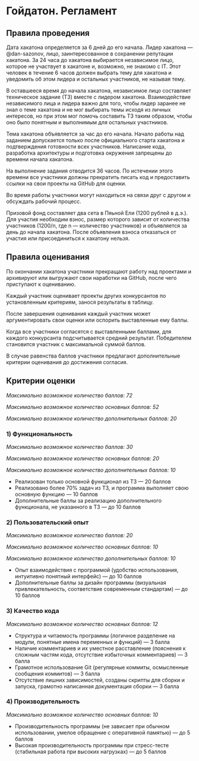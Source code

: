 <h1>Гойдатон. Регламент</h1>

<h2>Правила проведения</h2>
<p>Дата хакатона определяется за 6 дней до его начала. Лидер хакатона — @dan-sazonov, лицо, заинтересованное в сохранении репутации хакатона. За 24 часа до хакатона выбирается независимое лицо, которое не участвует в хакатоне и, возможно, не знакомо с IT. Этот человек в течение 6 часов должен выбрать тему для хакатона и уведомить об этом лидера и остальных участников, не называя тему.</p>
<p>В оставшееся время до начала хакатона, независимое лицо составляет техническое задание (ТЗ) вместе с лидером хакатона. Взаимодействие независимого лица и лидера важно для того, чтобы лидер заранее не знал о теме хакатона и не мог выбирать темы исходя из личных интересов, но при этом мог помочь составить ТЗ таким образом, чтобы оно было понятным и выполнимым для остальных участников.</p>
<p>Тема хакатона объявляется за час до его начала. Начало работы над заданием допускается только после официального старта хакатона и подтверждения готовности всех участников. Написание кода, разработка архитектуры и подготовка окружения запрещены до времени начала хакатона.</p>
<p>На выполнение задания отводится 36 часов. По истечении этого времени все участники должны прекратить писать код и предоставить ссылки на свои проекты на GitHub для оценки.</p>
<p>Во время работы участники могут находиться на связи друг с другом и обсуждать рабочий процесс.</p>
<p>Призовой фонд составляет два сета в Пяьной Ели (1200 рублей в д.э.). Для участия необходим взнос, размер которого зависит от количества участников (1200/n, где n — количество участников) и объявляется за день до начала хакатона. После объявления взноса отказаться от участия или присоединиться к хакатону нельзя.</p>

<h2>Правила оценивания</h2>
<p>По окончании хакатона участники прекращают работу над проектами и архивируют или выгружают свои наработки на GitHub, после чего приступают к оцениванию.</p>
<p>Каждый участник оценивает проекты других конкурсантов по установленным критериям, занося результаты в таблицу.</p>
<p>После завершения оценивания каждый участник может аргументировать свои оценки или оспорить выставленные ему баллы.</p>
<p>Когда все участники согласятся с выставленными баллами, для каждого конкурсанта подсчитывается средний результат. Победителем становится участник с максимальной суммой баллов.</p>
<p>В случае равенства баллов участники предлагают дополнительные критерии оценивания до достижения согласия.</p>

<h2>Критерии оценки</h2>
<p><i>Максимально возможное количество баллов: 72</i></p>
<p><i>Максимально возможное количество основных баллов: 52</i></p>
<p><i>Максимально возможное количество дополнительных баллов: 20</i></p>

<h3>1) Функциональность</h3>
<p><i>Максимально возможное количество баллов: 30</i></p>
<p><i>Максимально возможное количество основных баллов: 20</i></p>
<p><i>Максимально возможное количество дополнительных баллов: 10</i></p>
<ul>
  <li>Реализован только основной функционал из ТЗ — 20 баллов</li>
  <li>Реализовано более 70% задач из ТЗ, и программа выполняет свою основную функцию — 10 баллов</li>
  <li>Дополнительные баллы за реализацию дополнительного функционала, не указанного в ТЗ — до 10 баллов</li>
</ul>

<h3>2) Пользовательский опыт</h3>
<p><i>Максимально возможное количество баллов: 20</i></p>
<p><i>Максимально возможное количество основных баллов: 10</i></p>
<p><i>Максимально возможное количество дополнительных баллов: 10</i></p>
<ul>
  <li>Опыт взаимодействия с программой (удобство использования, интуитивно понятный интерфейс) — до 10 баллов</li>
  <li>Дополнительные баллы за дизайн программы (визуальная привлекательность, соответствие современным стандартам) — до 10 баллов</li>
</ul>

<h3>3) Качество кода</h3>
<p><i>Максимально возможное количество основных баллов: 12</i></p>
<ul>
  <li>Структура и читаемость программы (логичное разделение на модули, понятные имена переменных и функций) — 3 балла</li>
  <li>Наличие комментариев и их уместное расставление (пояснения к сложным частям кода, отсутствие избыточных комментариев) — 3 балла</li>
  <li>Грамотное использование Git (регулярные коммиты, осмысленные сообщения коммитов) — 3 балла</li>
  <li>Отсутствие лишних зависимостей, созданы скрипты для сборки и запуска, грамотно написанная документация сборки — 3 балла</li>
</ul>

<h3>4) Производительность</h3>
<p><i>Максимально возможное количество основных баллов: 10</i></p>
<ul>
  <li>Производительность программы (не зависает при обычном использовании, умелое обращение с оперативной памятью) — до 5 баллов</li>
  <li>Высокая производительность программы при стресс-тесте (стабильная работа при высоких нагрузках) — до 5 баллов</li>
</ul>
